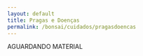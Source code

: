 ```yaml
---
layout: default
title: Pragas e Doenças
permalink: /bonsai/cuidados/pragasdoencas
---
```


<main class="main">
    <p class="paragrafo1">
        AGUARDANDO MATERIAL
    </p>
</main>
